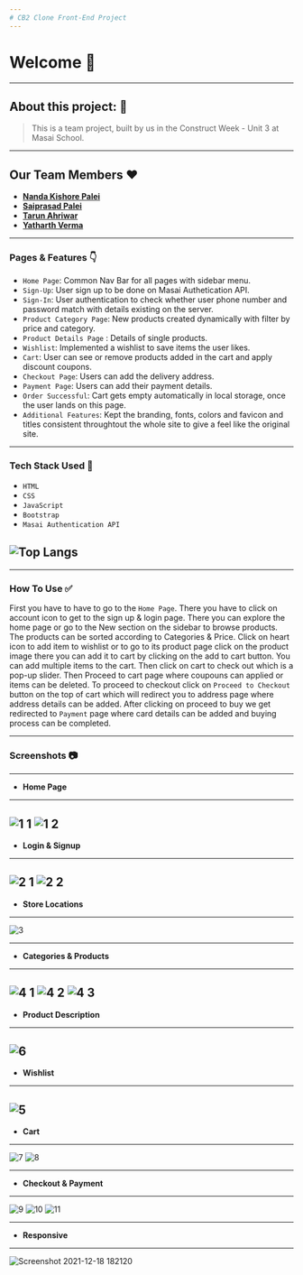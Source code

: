 ```yaml
---
# CB2 Clone Front-End Project
---
```


# Welcome 👋

---

## About this project: 🙌
> This is a team project, built by us in the Construct Week - Unit 3 at Masai School.

---
## Our Team Members ❤️

- **[Nanda Kishore Palei](https://github.com/Nandakishorpalei)**
- **[Saiprasad Palei](https://github.com/sai12348765patil)**
- **[Tarun Ahriwar](https://github.com/CoderTarun)**
- **[Yatharth Verma](https://github.com/yeti201)**

---

### Pages & Features 👇

- `Home Page`: Common Nav Bar for all pages with sidebar menu.
- `Sign-Up`: User sign up to be done on Masai Authetication API.
- `Sign-In`: User authentication to check whether user phone number and password match with details existing on the server.
- `Product Category Page`: New products created dynamically with filter by price and category.
- `Product Details Page` : Details of single products.
- `Wishlist`: Implemented a wishlist to save items the user likes. 
- `Cart`: User can see or remove products added in the cart and apply discount coupons.
- `Checkout Page`: Users can add the delivery address.
- `Payment Page`: Users can add their payment details.
- `Order Successful`: Cart gets empty automatically in local storage, once the user lands on this page.
- `Additional Features`: Kept the branding, fonts, colors and favicon and titles consistent throughtout the whole site to give a feel like the original site.

---
### Tech Stack Used 🔧
- `HTML`
- `CSS`
- `JavaScript`
- `Bootstrap`
- `Masai Authentication API`

![Top Langs](https://github-readme-stats.vercel.app/api/top-langs/?username=nandakishorpalei&hide=ejs,shell&theme=tokyonight)
---

---

### How To Use ✅

First you have to have to go to the `Home Page`. There you have to click on account icon to get to the sign up & login page. There you can explore the home page or go to the New section on the sidebar to browse products. The products can be sorted according to Categories & Price. Click on heart icon to add item to wishlist or to go to its product page click on the product image there you can add it to cart by clicking on the add to cart button. You can add multiple items to the cart. Then click on cart to check out which is a pop-up slider. Then Proceed to cart page where coupouns can applied or items can be deleted. To proceed to checkout click on `Proceed to Checkout` button on the top of cart which will redirect you to address page where address details can be added. After clicking on proceed to buy we get redirected to `Payment` page where card details can be added and buying process can be completed.

---

### Screenshots :camera:

---
- **Home Page**
---
![1 1](https://user-images.githubusercontent.com/54769381/146680631-5ffcb4d9-4f35-45c9-8da0-ceeb2508dcce.png)
![1 2](https://user-images.githubusercontent.com/54769381/146680634-ce4a5636-3def-4c18-b689-136145ce9416.png)
---
- **Login & Signup**
---
![2 1](https://user-images.githubusercontent.com/54769381/146680635-0f6a1ed6-28d5-4907-95f0-484f0d30bb78.png)
![2 2](https://user-images.githubusercontent.com/54769381/146680636-93bd7eb1-4fd5-4f86-b2c6-016ea67942a3.png)
---
- **Store Locations**
---
![3](https://user-images.githubusercontent.com/54769381/146680637-5f518884-d0b0-4c95-a4c8-b5eb68234cbf.png)

---
- **Categories & Products**
---
![4 1](https://user-images.githubusercontent.com/54769381/146680638-d59d44a7-4c5d-42bf-964f-191dcb25d1fb.png)
![4 2](https://user-images.githubusercontent.com/54769381/146680639-f4800df3-523d-46e9-b9ff-fcdda11c31f7.png)
![4 3](https://user-images.githubusercontent.com/54769381/146680641-1ca3e9ac-67b2-4009-b993-7bd131833421.png)
---
- **Product Description**
---
![6](https://user-images.githubusercontent.com/54769381/146680646-8db292b2-c311-43c7-8f30-5e0c94623ae5.png)
---
- **Wishlist**
---
![5](https://user-images.githubusercontent.com/54769381/146680644-262357bf-ed90-4a18-a72a-d14a11f7af0b.png)
---
- **Cart**
---
![7](https://user-images.githubusercontent.com/54769381/146680648-d9faa708-6fdf-4a34-85b8-dbaec4df7400.png)
![8](https://user-images.githubusercontent.com/54769381/146680650-07dd9276-6da8-4716-bddb-67b1d0cd4c27.png)

---
- **Checkout & Payment**
---
![9](https://user-images.githubusercontent.com/54769381/146680651-0caf7ad5-3e82-488a-a6f0-408bc6084138.png)
![10](https://user-images.githubusercontent.com/54769381/146680652-9840cb08-a3aa-4272-97a9-246344ab69db.png)
![11](https://user-images.githubusercontent.com/54769381/146680653-3918aed2-7131-4dc1-a728-11fc72f1f96f.png)

---
- **Responsive**
---
![Screenshot 2021-12-18 182120](https://user-images.githubusercontent.com/54769381/146680666-949dd6b4-fcd9-4c8e-8920-027ad9ddb606.png)



